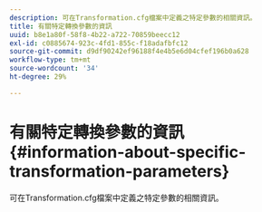 ```yaml
---
description: 可在Transformation.cfg檔案中定義之特定參數的相關資訊。
title: 有關特定轉換參數的資訊
uuid: b8e1a80f-58f8-4b22-a722-70859beecc12
exl-id: c0885674-923c-4fd1-855c-f18adafbfc12
source-git-commit: d9df90242ef96188f4e4b5e6d04cfef196b0a628
workflow-type: tm+mt
source-wordcount: '34'
ht-degree: 29%

---
```


# 有關特定轉換參數的資訊{#information-about-specific-transformation-parameters}

可在Transformation.cfg檔案中定義之特定參數的相關資訊。
